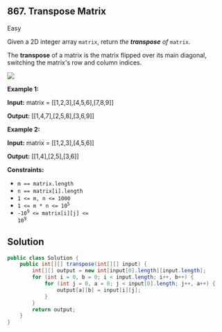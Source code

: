 ## 867\. Transpose Matrix

Easy

Given a 2D integer array `matrix`, return _the **transpose** of_ `matrix`.

The **transpose** of a matrix is the matrix flipped over its main diagonal, switching the matrix's row and column indices.

![](https://assets.leetcode.com/uploads/2021/02/10/hint_transpose.png)

**Example 1:**

**Input:** matrix = [[1,2,3],[4,5,6],[7,8,9]]

**Output:** [[1,4,7],[2,5,8],[3,6,9]]

**Example 2:**

**Input:** matrix = [[1,2,3],[4,5,6]]

**Output:** [[1,4],[2,5],[3,6]]

**Constraints:**

*   `m == matrix.length`
*   `n == matrix[i].length`
*   `1 <= m, n <= 1000`
*   <code>1 <= m * n <= 10<sup>5</sup></code>
*   <code>-10<sup>9</sup> <= matrix[i][j] <= 10<sup>9</sup></code>

## Solution

```java
public class Solution {
    public int[][] transpose(int[][] input) {
        int[][] output = new int[input[0].length][input.length];
        for (int i = 0, b = 0; i < input.length; i++, b++) {
            for (int j = 0, a = 0; j < input[0].length; j++, a++) {
                output[a][b] = input[i][j];
            }
        }
        return output;
    }
}
```